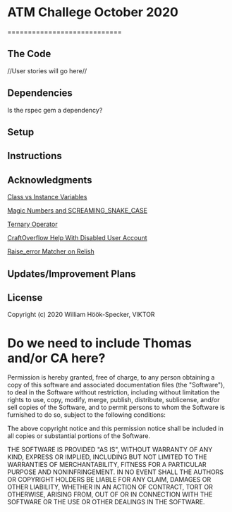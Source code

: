 # ATM Challege October 2020
============================

## The Code

//User stories will go here//

## Dependencies

Is the rspec gem a dependency?

## Setup

## Instructions

## Acknowledgments

[Class vs Instance Variables](https://medium.com/@lauren.kroner/ruby-class-vs-instance-methods-a5182ce7de49)

[Magic Numbers and SCREAMING_SNAKE_CASE](https://eliotsykes.com/2015/08/18/magic-numbers/)

[Ternary Operator](https://www.rubyguides.com/2019/10/ruby-ternary-operator/)

[CraftOverflow Help With Disabled User Account](https://github.com/CraftAcademy/CraftOverflow/issues/45 "Thanks Faraz!")

[Raise_error Matcher on Relish](https://relishapp.com/rspec/rspec-expectations/v/2-8/docs/built-in-matchers/raise-error-matcher)

## Updates/Improvement Plans

## License 

Copyright (c) 2020 William Höök-Specker, VIKTOR

# Do we need to include Thomas and/or CA here?

Permission is hereby granted, free of charge, to any person obtaining a copy
of this software and associated documentation files (the "Software"), to deal
in the Software without restriction, including without limitation the rights
to use, copy, modify, merge, publish, distribute, sublicense, and/or sell
copies of the Software, and to permit persons to whom the Software is
furnished to do so, subject to the following conditions:

The above copyright notice and this permission notice shall be included in all
copies or substantial portions of the Software.

THE SOFTWARE IS PROVIDED "AS IS", WITHOUT WARRANTY OF ANY KIND, EXPRESS OR
IMPLIED, INCLUDING BUT NOT LIMITED TO THE WARRANTIES OF MERCHANTABILITY,
FITNESS FOR A PARTICULAR PURPOSE AND NONINFRINGEMENT. IN NO EVENT SHALL THE
AUTHORS OR COPYRIGHT HOLDERS BE LIABLE FOR ANY CLAIM, DAMAGES OR OTHER
LIABILITY, WHETHER IN AN ACTION OF CONTRACT, TORT OR OTHERWISE, ARISING FROM,
OUT OF OR IN CONNECTION WITH THE SOFTWARE OR THE USE OR OTHER DEALINGS IN THE
SOFTWARE.